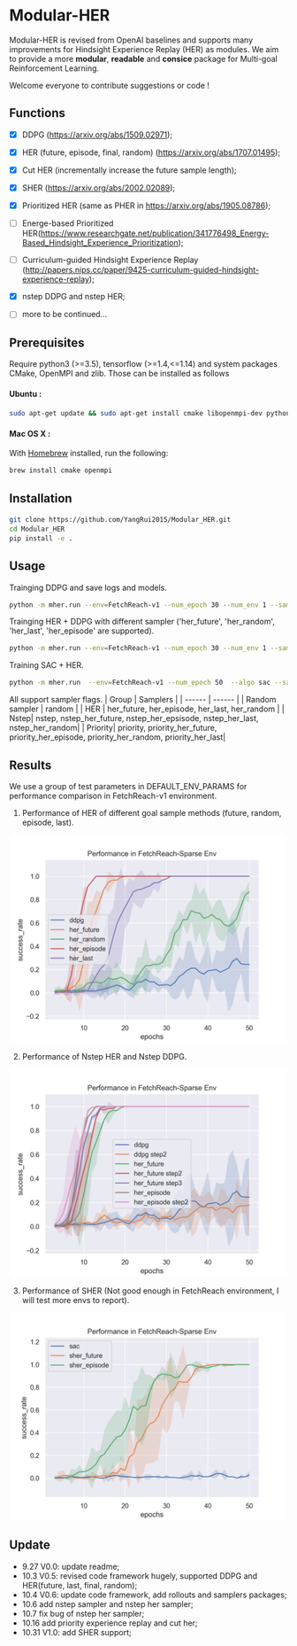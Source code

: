 # Modular-HER 
Modular-HER is revised from OpenAI baselines and supports many improvements for Hindsight Experience Replay (HER) as modules. We aim to provide a more **modular**, **readable** and **consice** package for Multi-goal Reinforcement Learning.

Welcome everyone to contribute suggestions or code !


## Functions
- [x] DDPG (https://arxiv.org/abs/1509.02971);
- [x] HER (future, episode, final, random) (https://arxiv.org/abs/1707.01495);
- [x] Cut HER (incrementally increase the future sample length);
- [x] SHER (https://arxiv.org/abs/2002.02089);
- [x] Prioritized HER (same as PHER in https://arxiv.org/abs/1905.08786);
- [ ] Energe-based Prioritized HER(https://www.researchgate.net/publication/341776498_Energy-Based_Hindsight_Experience_Prioritization);
- [ ] Curriculum-guided Hindsight Experience Replay (http://papers.nips.cc/paper/9425-curriculum-guided-hindsight-experience-replay);
- [x] nstep DDPG and nstep HER;
- [ ] more to be continued...


## Prerequisites 
Require python3 (>=3.5), tensorflow (>=1.4,<=1.14) and system packages CMake, OpenMPI and zlib. Those can be installed as follows

#### Ubuntu :
```bash
sudo apt-get update && sudo apt-get install cmake libopenmpi-dev python3-dev zlib1g-dev
```

#### Mac OS X  :
With [Homebrew](https://brew.sh) installed, run the following:
```bash
brew install cmake openmpi
```

## Installation
```bash
git clone https://github.com/YangRui2015/Modular_HER.git
cd Modular_HER
pip install -e .
```


## Usage
Trainging DDPG and save logs and models.
```bash
python -m mher.run --env=FetchReach-v1 --num_epoch 30 --num_env 1 --sampler random --play_episodes 5 --log_path=~/logs/fetchreach/ --save_path=~/logs/models/fetchreach_ddpg/
```

Trainging HER + DDPG with different sampler ('her_future', 'her_random', 'her_last', 'her_episode' are supported).
```bash
python -m mher.run --env=FetchReach-v1 --num_epoch 30 --num_env 1 --sampler her_future --play_episodes 5 --log_path=~/logs/fetchreach/ --save_path=~/logs/models/fetchreach_herfuture/
```

Training SAC + HER.
```bash
python -m mher.run  --env=FetchReach-v1 --num_epoch 50  --algo sac --sac_alpha 0.05 --sampler her_episode 
```

All support sampler flags.
| Group | Samplers | 
| ------ | ------ | 
| Random sampler | random | 
| HER | her_future, her_episode, her_last, her_random |
| Nstep| nstep, nstep_her_future, nstep_her_epsisode, nstep_her_last, nstep_her_random|
| Priority| priority, priority_her_future, priority_her_episode, priority_her_random, priority_her_last|


## Results

We use a group of test parameters in DEFAULT_ENV_PARAMS for performance comparison in FetchReach-v1 environment. 

1. Performance of HER of different goal sample methods (future, random, episode, last).

<div  align="center"> <img src="./data/mher_all.png" width=500;  /></div>    

2. Performance of Nstep HER and Nstep DDPG.

<div  align="center"><img src="./data/mher_all_step.png" width=500;" /></div>

3. Performance of SHER (Not good enough in FetchReach environment, I will test more envs to report). 

<div  align="center"><img src="./data/mher_sac.png" width=500;" /></div>


## Update

* 9.27 V0.0: update readme;
* 10.3 V0.5: revised code framework hugely, supported DDPG and HER(future, last, final, random);
* 10.4 V0.6: update code framework, add rollouts and samplers packages;
* 10.6 add nstep sampler and nstep her sampler;
* 10.7 fix bug of nstep her sampler;
* 10.16 add priority experience replay and cut her;
* 10.31 V1.0: add SHER support;
